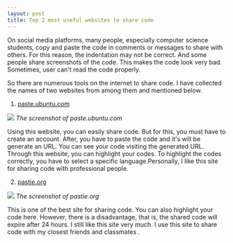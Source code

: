 ```yaml
---
layout: post
title: Top 2 most useful websites to share code
---
```



On social media platforms, many people, especially computer science students, copy and paste the code in comments or messages to share with others. For this reason, the indentation may not be correct. And some people share screenshots of the code. This makes the code look very bad. Sometimes, user can't read the code properly.

So there are numerous tools on the internet to share code. I have collected the names of two websites from among them and mentioned below.

1) <a href="https://paste.ubuntu.com">paste.ubuntu.com</a>

![](https://i.stack.imgur.com/d3vKO.png)
*The screenshot of paste.ubuntu.com* 

Using this website, you can easily share code. But for this, you must have to create an account. After, you have to paste the code and it's will be generate an URL. You can see your code visiting the generated URL. Through this website, you can highlight your codes. To highlight the codes correctly, you have to select a specific language.Personally, I like this site for sharing code with professional people.

2) <a href="https://pastie.org">pastie.org</a>

![](https://raw.githubusercontent.com/sakhsain/sakhsain.github.io/master/images/Pastie.png)
*The screenshot of pastie.org* 

This is one of the best site for sharing code. You can also highlight your code here. However, there is a disadvantage, that is, the shared code will expire after 24 hours. I still like this site very much. I use this site to share code with my closest friends and classmates .

